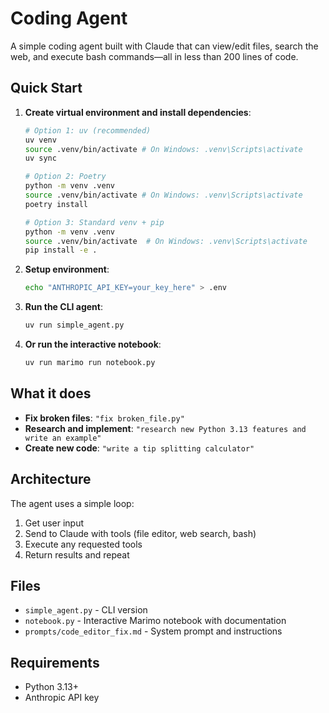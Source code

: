 # Coding Agent

A simple coding agent built with Claude that can view/edit files, search the web, and execute bash commands—all in less than 200 lines of code.

## Quick Start

1. **Create virtual environment and install dependencies**:
   ```bash
   # Option 1: uv (recommended)
   uv venv
   source .venv/bin/activate # On Windows: .venv\Scripts\activate
   uv sync

   # Option 2: Poetry
   python -m venv .venv
   source .venv/bin/activate # On Windows: .venv\Scripts\activate
   poetry install

   # Option 3: Standard venv + pip
   python -m venv .venv
   source .venv/bin/activate  # On Windows: .venv\Scripts\activate
   pip install -e .
   ```

2. **Setup environment**:
   ```bash
   echo "ANTHROPIC_API_KEY=your_key_here" > .env
   ```

3. **Run the CLI agent**:
   ```bash
   uv run simple_agent.py
   ```

4. **Or run the interactive notebook**:
   ```bash
   uv run marimo run notebook.py
   ```

## What it does

- **Fix broken files**: `"fix broken_file.py"`
- **Research and implement**: `"research new Python 3.13 features and write an example"`
- **Create new code**: `"write a tip splitting calculator"`

## Architecture

The agent uses a simple loop:
1. Get user input
2. Send to Claude with tools (file editor, web search, bash)
3. Execute any requested tools
4. Return results and repeat

## Files

- `simple_agent.py` - CLI version
- `notebook.py` - Interactive Marimo notebook with documentation
- `prompts/code_editor_fix.md` - System prompt and instructions

## Requirements

- Python 3.13+
- Anthropic API key